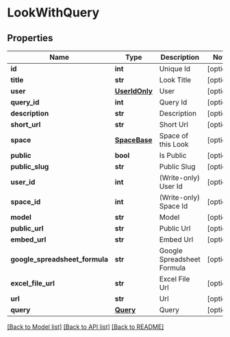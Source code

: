 # LookWithQuery

## Properties
Name | Type | Description | Notes
------------ | ------------- | ------------- | -------------
**id** | **int** | Unique Id | [optional] 
**title** | **str** | Look Title | [optional] 
**user** | [**UserIdOnly**](UserIdOnly.md) | User | [optional] 
**query_id** | **int** | Query Id | [optional] 
**description** | **str** | Description | [optional] 
**short_url** | **str** | Short Url | [optional] 
**space** | [**SpaceBase**](SpaceBase.md) | Space of this Look | [optional] 
**public** | **bool** | Is Public | [optional] 
**public_slug** | **str** | Public Slug | [optional] 
**user_id** | **int** | (Write-only) User Id | [optional] 
**space_id** | **int** | (Write-only) Space Id | [optional] 
**model** | **str** | Model | [optional] 
**public_url** | **str** | Public Url | [optional] 
**embed_url** | **str** | Embed Url | [optional] 
**google_spreadsheet_formula** | **str** | Google Spreadsheet Formula | [optional] 
**excel_file_url** | **str** | Excel File Url | [optional] 
**url** | **str** | Url | [optional] 
**query** | [**Query**](Query.md) | Query | [optional] 

[[Back to Model list]](../README.md#documentation-for-models) [[Back to API list]](../README.md#documentation-for-api-endpoints) [[Back to README]](../README.md)


